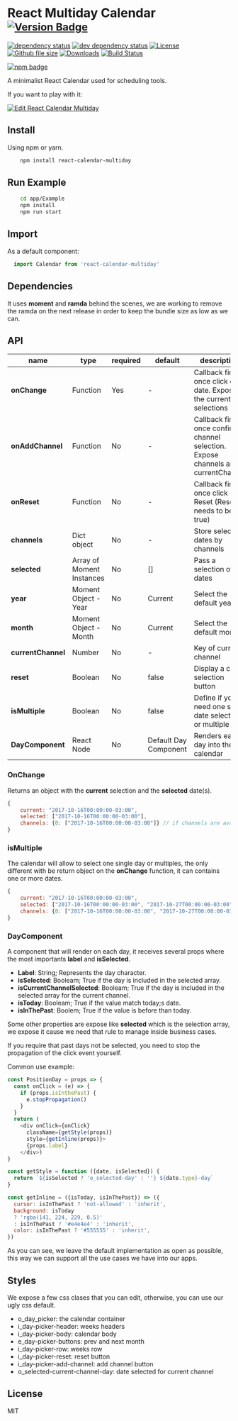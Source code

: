 # React Multiday Calendar <sup>[![Version Badge][npm-version-svg]][package-url]</sup> 

[![dependency status][deps-svg]][deps-url]
[![dev dependency status][dev-deps-svg]][dev-deps-url]
[![License][license-image]][license-url]
[![Github file size][file-size-image]]()
[![Downloads][downloads-image]][downloads-url]
[![Build Status](https://travis-ci.org/andresmijares/react-calendar-multiday.svg?branch=master)](https://travis-ci.org/andresmijares/react-calendar-multiday)


[![npm badge][npm-badge-png]][package-url]

A minimalist React Calendar used for scheduling tools.

If you want to play with it:

[![Edit React Calendar Multiday](https://codesandbox.io/static/img/play-codesandbox.svg)](https://codesandbox.io/s/m4j347534p)

## Install
Using npm or yarn.
```bash
    npm install react-calendar-multiday
```

## Run Example
```bash
    cd app/Example
    npm install
    npm run start
```

## Import
As a default component:

```javascript
  import Calendar from 'react-calendar-multiday'
```

## Dependencies
It uses **moment** and **ramda** behind the scenes, we are working to remove the ramda on the next release in order to keep the bundle size as low as we can.

## API
|name|type|required|default|description|
|---|---|---|---|---|
|**onChange**|Function|Yes |-|Callback fired once click on a date. Expose the current selections|
|**onAddChannel**|Function|No|-|Callback fired once confirm channel selection. Expose channels and currentChannel|
|**onReset**|Function|No|-|Callback fired once click Reset (Reset needs to be true)|
|**channels**|Dict object|No|-|Store selected dates by channels|
|**selected**|Array of Moment Instances|No| [] |Pass a selection of dates| 
|**year**|Moment Object - Year|No| Current |Select the default year|
|**month**|Moment Object - Month|No| Current |Select the default month|
|**currentChannel**|Number|No|-|Key of current channel|
|**reset**|Boolean|No|false|Display a clear selection button|
|**isMultiple**|Boolean|No|false|Define if you need one sigle date selection or multiple|
|**DayComponent**|React Node|No|Default Day Component|Renders each day into the calendar|



### OnChange
Returns an object with the **current** selection and the **selected** date(s).

```javascript
{
    current: "2017-10-16T00:00:00-03:00",
    selected: ["2017-10-16T00:00:00-03:00"],
    channels: {0: ["2017-10-16T00:00:00-03:00"]} // if channels are available
}
```

### isMultiple
The calendar will allow to select one single day or multiples, the only different with be return object on the **onChange** function, it can contains one or more dates.

```javascript
{
    current: "2017-10-16T00:00:00-03:00",
    selected: ["2017-10-16T00:00:00-03:00", "2017-10-27T00:00:00-03:00", "2017-11-05T00:00:00-03:00"],
    channels: {0: ["2017-10-16T00:00:00-03:00", "2017-10-27T00:00:00-03:00", "2017-11-05T00:00:00-03:00"]} // if channels are available
}
```

### DayComponent
A component that will render on each day, it receives several props where the most importants **label** and **isSelected**.
* **Label**: String; Represents the day character.
* **isSelected**: Booleam; True if the day is included in the selected array.
* **isCurrentChannelSelected**: Booleam; True if the day is included in the selected array for the current channel.
* **isToday**: Booleam; True if the value match today;s date.
* **isInThePast**: Boolem; True if the value is before than today.

Some other properties are expose like **selected** which is the selection array, we expose it cause we need that rule to manage inside business cases.

If you require that past days not be selected, you need to stop the propagation of the click event yourself.

Common use example:

```javascript
const PositionDay = props => {
  const onClick = (e) => {
    if (props.isInthePast) {
      e.stopPropagation()
    }
  }
  return (
    <div onClick={onClick}
      className={getStyle(props)}
      style={getInline(props)}>
      {props.label}
    </div>)
}

const getStyle = function ({date, isSelected}) {
  return `${isSelected ? 'o_selected-day' : ''} ${date.type}-day`
}

const getInline = ({isToday, isInThePast}) => ({
  cursor: isInThePast ? 'not-allowed' : 'inherit',
  background: isToday
  ? 'rgba(141, 224, 229, 0.5)'
  : isInThePast ? '#e4e4e4' : 'inherit',
  color: isInThePast ? '#555555' : 'inherit',
})

```

As you can see, we leave the default implementation as open as possible, this way we can support all the use cases we have into our apps.

## Styles
We expose a few css clases that you can edit, otherwise, you can use our ugly css default.

* o_day_picker: the calendar container
* i_day-picker-header: weeks headers
* i_day-picker-body: calendar body
* e_day-picker-buttons: prev and next month
* i_day-picker-row: weeks row
* i_day-picker-reset: reset button
* i_day-picker-add-channel: add channel button
* o_selected-current-channel-day: date selected for current channel

## License
MIT

[package-url]: https://npmjs.org/package/react-calendar-multiday
[npm-version-svg]: http://versionbadg.es/andresmijares/react-calendar-multiday.svg
[npm-badge-png]: https://nodei.co/npm/react-calendar-multiday.png?downloads=true&stars=true
[deps-svg]: https://david-dm.org/andresmijares/react-calendar-multiday.svg
[deps-url]: https://david-dm.org/andresmijares/react-calendar-multiday
[dev-deps-svg]: https://david-dm.org/andresmijares/react-calendar-multiday.svg
[dev-deps-url]: https://david-dm.org/andresmijares/react-calendar-multiday.svg#info=devDependencies
[license-image]: http://img.shields.io/npm/l/react-calendar-multiday.svg
[license-url]: LICENSE
[downloads-image]: http://img.shields.io/npm/dm/react-calendar-multiday.svg
[downloads-url]: http://npm-stat.com/charts.html?package=react-calendar-multiday
[file-size-image]: https://img.shields.io/github/size/andresmijares/react-calendar-multiday/lib/app.min.js.svg
